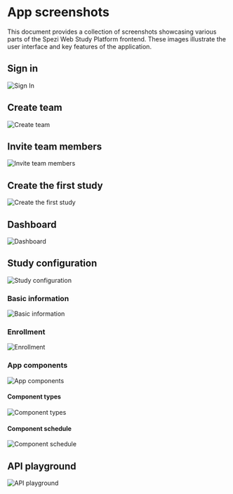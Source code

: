 <!--

This source file is part of the Stanford Biodesign Digital Health Spezi Web Study Platform open-source project

SPDX-FileCopyrightText: 2025 Stanford University and the project authors (see CONTRIBUTORS.md)

SPDX-License-Identifier: MIT

-->

# App screenshots

This document provides a collection of screenshots showcasing various parts of the Spezi Web Study Platform frontend. These images illustrate the user interface and key features of the application.

## Sign in

![Sign In](../../images/sign-in.webp)

## Create team

![Create team](../../images/create-team.webp)

## Invite team members

![Invite team members](../../images/invites.webp)

## Create the first study

![Create the first study](../../images/create-study.webp)

## Dashboard

![Dashboard](../../images/dashboard.webp)

## Study configuration

![Study configuration](../../images/configuration.webp)

### Basic information

![Basic information](../../images/basic-information.webp)

### Enrollment

![Enrollment](../../images/enrollment.webp)

### App components

![App components](../../images/components.webp)

#### Component types

![Component types](../../images/component-type.webp)

#### Component schedule

![Component schedule](../../images/schedule.webp)

## API playground

![API playground](../../images/api-playground.webp)
